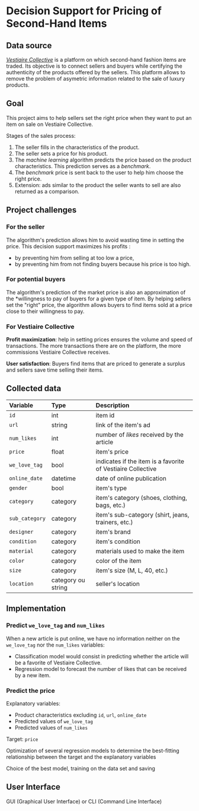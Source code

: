 # Decision Support for Pricing of Second-Hand Items


## Data source


[*Vestiaire Collective*](https://fr.vestiairecollective.com/) is a platform on which second-hand fashion items are traded. Its objective is to connect sellers and buyers while certifying the authenticity of the products offered by the sellers. This platform allows to remove the problem of asymetric information related to the sale of luxury products.


## Goal 

This project aims to help sellers set the right price when they want to put an item on sale on Vestiaire Collective.

Stages of the sales process:

1. The seller fills in the characteristics of the product.
2. The seller sets a price for his product.
3. The *machine learning* algorithm predicts the price based on the product characteristics. This prediction serves as a *benchmark*.
4. The *benchmark* price is sent back to the user to help him choose the right price. 
5. Extension: ads similar to the product the seller wants to sell are also returned as a comparison.



## Project challenges


### For the seller 

The algorithm's prediction allows him to avoid wasting time in setting the price. This decision support maximizes his profits :
- by preventing him from selling at too low a price, 
- by preventing him from not finding buyers because his price is too high.


### For potential buyers

The algorithm's prediction of the market price is also an approximation of the *willingness to pay of buyers for a given type of item. By helping sellers set the "right" price, the algorithm allows buyers to find items sold at a price close to their willingness to pay.

### For Vestiaire Collective 

**Profit maximization**: help in setting prices ensures the volume and speed of transactions. The more transactions there are on the platform, the more commissions Vestiaire Collective receives.

**User satisfaction**: Buyers find items that are priced to generate a surplus and sellers save time selling their items.


## Collected data  


| Variable   |      Type      | Description    |
|:---------- |:------------- |:------------- |
| `id`         |  int        | item id               | 
| `url`        |   string    | link of the item's ad             | 
| `num_likes`   | int  | number of *likes* received by the article               | 
| `price` | float | item's price |
| `we_love_tag` | bool | indicates if the item is a favorite of Vestiaire Collective |
| `online_date` | datetime | date of online publication | 
| `gender` | bool | item's type | 
| `category` | category | item's category (shoes, clothing, bags, etc.) | 
|  `sub_category` | category | item's sub-category (shirt, jeans, trainers, etc.) | 
| `designer` | category | item's brand | 
| `condition` | category | item's condition |
| `material` | category | materials used to make the item | 
| `color` | category | color of the item | 
| `size` | category | item's size (M, L, 40, etc.) | 
| `location` | category ou string | seller's location | 


## Implementation 

### Predict `we_love_tag` and `num_likes`

When a new article is put online, we have no information neither on the `we_love_tag` nor the `num_likes` variables: 

- Classification model would consist in predicting whether the article will be a favorite of Vestiaire Collective.
- Regression model to forecast the number of likes that can be received by a new item. 

### Predict the price

Explanatory variables:

- Product characteristics excluding `id`, `url`, `online_date`
- Predicted values of `we_love_tag` 
- Predicted values of `num_likes`

Target: `price`

Optimization of several regression models to determine the best-fitting relationship between the target and the explanatory variables

Choice of the best model, training on the data set and saving

## User Interface

GUI (Graphical User Interface) or CLI (Command Line Interface)



